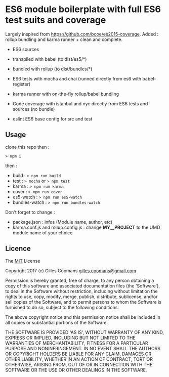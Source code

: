 # ES6 module boilerplate with full ES6 test suits and coverage

Largely inspired from https://github.com/bcoe/es2015-coverage. Added : rollup bundling and karma runner + clean and complete.

- ES6 sources
- transpiled with babel (to dist/es5/*)
- bundled with rollup 	(to dist/bundles/*)

- ES6 tests with mocha and chai (runned directly from es6 with babel-register)
- karma runner with on-the-fly rollup/babel bundling
- Code coverage with istanbul and nyc directly from ES6 tests and sources (no bundle)

- eslint ES6 base config for src and test

## Usage

clone this repo then :

```
> npm i
```

then :

- build : `> npm run build`
- test :  `> mocha` or `> npm test`
- karma : `> npm run karma`
- cover : `> npm run cover`
- es5-watch : `> npm run es5-watch`
- bundles-watch : `> npm run bundles-watch`


Don't forget to change :
- package.json : infos (Module name, author, etc)
- karma.conf.js and rollup.config.js : change __MY__PROJECT__ to the UMD module name of your choice



## Licence

The [MIT](http://opensource.org/licenses/MIT) License

Copyright 2017 (c) Gilles Coomans <gilles.coomans@gmail.com>

Permission is hereby granted, free of charge, to any person obtaining a copy of this software and associated documentation files (the 'Software'), to deal in the Software without restriction, including without limitation the rights to use, copy, modify, merge, publish, distribute, sublicense, and/or sell copies of the Software, and to permit persons to whom the Software is furnished to do so, subject to the following conditions:

The above copyright notice and this permission notice shall be included in all copies or substantial portions of the Software.

THE SOFTWARE IS PROVIDED 'AS IS', WITHOUT WARRANTY OF ANY KIND, EXPRESS OR IMPLIED, INCLUDING BUT NOT LIMITED TO THE WARRANTIES OF MERCHANTABILITY, FITNESS FOR A PARTICULAR PURPOSE AND NONINFRINGEMENT. IN NO EVENT SHALL THE AUTHORS OR COPYRIGHT HOLDERS BE LIABLE FOR ANY CLAIM, DAMAGES OR OTHER LIABILITY, WHETHER IN AN ACTION OF CONTRACT, TORT OR OTHERWISE, ARISING FROM, OUT OF OR IN CONNECTION WITH THE SOFTWARE OR THE USE OR OTHER DEALINGS IN THE SOFTWARE.